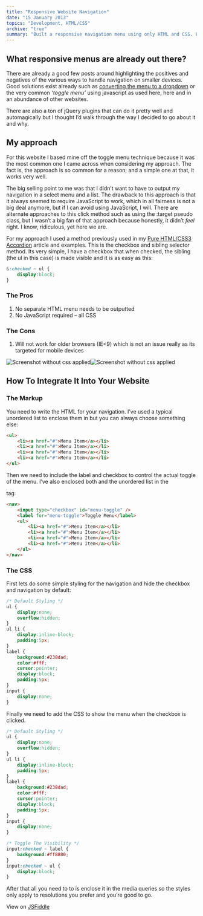```yaml
---
title: "Responsive Website Navigation"
date: "15 January 2013"
topics: "Development, HTML/CSS"
archive: "true"
summary: "Built a responsive navigation menu using only HTML and CSS. Lightweight, no JavaScript needed"
---
```


## What responsive menus are already out there?
There are already a good few posts around highlighting the positives and negatives of the various ways to handle navigation on smaller devices. Good solutions exist already such as [converting the menu to a dropdown](https://css-tricks.com/convert-menu-to-dropdown/) or the very common _‘toggle menu’_ using javascript as used here, here and in an abundance of other websites.

There are also a ton of jQuery plugins that can do it pretty well and automagically but I thought I’d walk through the way I decided to go about it and why.

## My approach
For this website I based mine off the toggle menu technique because it was the most common one I came across when considering my approach. The fact is, the approach is so common for a reason; and a simple one at that, it works very well.

The big selling point to me was that I didn’t want to have to output my navigation in a select menu and a list. The drawback to this approach is that it always seemed to require JavaScript to work, which in all fairness is not a big deal anymore, but if I can avoid using JavaScript, I will. There are alternate approaches to this click method such as using the :target pseudo class, but I wasn’t a big fan of that approach because honestly, it didn’t _feel_ right. I know, ridiculous, yet here we are.

For my approach I used a method previously used in my [Pure HTML/CSS3 Accordion](/posts/css-accordion-no-javascript_) article and examples. This is the checkbox and sibling selector method. Its very simple, I have a checkbox that when checked, the sibling (the ul in this case) is made visible and it is as easy as this:

```css
&:checked ~ ul {
	display:block;
}
```
### The Pros
1. No separate HTML menu needs to be outputted
2. No JavaScript required – all CSS


### The Cons
1. Will not work for older browsers (IE<9) which is not an issue really as its targeted for mobile devices

![Screenshot without css applied](/assets/2013/nav-with-css.png)![Screenshot without css applied](/assets/2013/nav-without-css.png)

## How To Integrate It Into Your Website
### The Markup
You need to write the HTML for your navigation. I’ve used a typical unordered list to enclose them in but you can always choose something else:

```html
<ul>
    <li><a href="#">Menu Item</a></li>
    <li><a href="#">Menu Item</a></li>
    <li><a href="#">Menu Item</a></li>
    <li><a href="#">Menu Item</a></li>
</ul>
```
 
Then we need to include the label and checkbox to control the actual toggle of the menu. I’ve also enclosed both and the unordered list in the <nav> tag:

```html
<nav>				
    <input type="checkbox" id="menu-toggle" />
    <label for="menu-toggle">Toggle Menu</label>
    <ul>
        <li><a href="#">Menu Item</a></li>
        <li><a href="#">Menu Item</a></li>
        <li><a href="#">Menu Item</a></li>
        <li><a href="#">Menu Item</a></li>
    </ul>
</nav>
```

### The CSS
First lets do some simple styling for the navigation and hide the checkbox and navigation by default:

```css
/* Default Styling */
ul {
    display:none;
    overflow:hidden;
}
ul li {
    display:inline-block;
    padding:5px;
}
label {
    background:#238dad;
    color:#fff;
    cursor:pointer;
    display:block;
    padding:5px;
}
input {
    display:none;
}
```

Finally we need to add the CSS to show the menu when the checkbox is clicked.

 
```css
/* Default Styling */
ul {
    display:none;
    overflow:hidden;
}
ul li {
    display:inline-block;
    padding:5px;
}
label {
    background:#238dad;
    color:#fff;
    cursor:pointer;
    display:block;
    padding:5px;
}
input {
    display:none;
}

/* Toggle The Visibility */
input:checked ~ label {
    background:#ff8800;
}
input:checked ~ ul {
    display:block;
}
```

After that all you need to to is enclose it in the media queries so the styles only apply to resolutions you prefer and you’re good to go.

View on [JSFiddle](https://jsfiddle.net/m_raffaele/LADyX/)